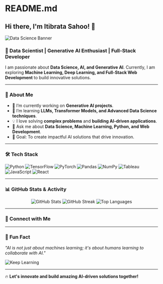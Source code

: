 # README.md

## Hi there, I'm Itibrata Sahoo! 👋

![Data Science Banner](https://media3.giphy.com/media/v1.Y2lkPTc5MGI3NjExODRrdGs4cWZycm56eHhkY3RtdjdmZGdkbWlqa3gwd3drZmhvNzE0cyZlcD12MV9pbnRlcm5hbF9naWZfYnlfaWQmY3Q9Zw/PjJ1cLHqLEveXysGDB/giphy.gif)

### 🚀 Data Scientist | Generative AI Enthusiast | Full-Stack Developer

I am passionate about **Data Science, AI, and Generative AI**. Currently, I am exploring **Machine Learning, Deep Learning, and Full-Stack Web Development** to build innovative solutions. 

---

### 🌟 About Me
- 🔭 I’m currently working on **Generative AI projects**.
- 🌱 I’m learning **LLMs, Transformer Models, and Advanced Data Science techniques**.
- 💡 I love solving **complex problems** and **building AI-driven applications**.
- 💬 Ask me about **Data Science, Machine Learning, Python, and Web Development**.
- 🎯 Goal: To create impactful AI solutions that drive innovation.

---

### 🛠️ Tech Stack

![Python](https://img.shields.io/badge/Python-3776AB?style=for-the-badge&logo=python&logoColor=white)
![TensorFlow](https://img.shields.io/badge/TensorFlow-FF6F00?style=for-the-badge&logo=tensorflow&logoColor=white)
![PyTorch](https://img.shields.io/badge/PyTorch-EE4C2C?style=for-the-badge&logo=pytorch&logoColor=white)
![Pandas](https://img.shields.io/badge/Pandas-150458?style=for-the-badge&logo=pandas&logoColor=white)
![NumPy](https://img.shields.io/badge/NumPy-013243?style=for-the-badge&logo=numpy&logoColor=white)
![Tableau](https://img.shields.io/badge/Tableau-E97627?style=for-the-badge&logo=tableau&logoColor=white)
![JavaScript](https://img.shields.io/badge/JavaScript-F7DF1E?style=for-the-badge&logo=javascript&logoColor=black)
![React](https://img.shields.io/badge/React-61DAFB?style=for-the-badge&logo=react&logoColor=black)

---

### 📊 GitHub Stats & Activity
<p align="center">
  <img src="https://github-readme-stats.vercel.app/api?username=ItibrataSahoo&show_icons=true&theme=radical" alt="GitHub Stats">
  <img src="https://github-readme-streak-stats.herokuapp.com/?user=ItibrataSahoo&theme=radical" alt="GitHub Streak">
  <img src="https://github-readme-stats.vercel.app/api/top-langs/?username=ItibrataSahoo&layout=compact&theme=radical" alt="Top Languages">
</p>

---

### 📣 Connect with Me


---

### 🎯 Fun Fact
_"AI is not just about machines learning; it's about humans learning to collaborate with AI."_

![Keep Learning](https://media.giphy.com/media/l0Hlyu5O4J4pHTy0k/giphy.gif)

---

🔥 **Let's innovate and build amazing AI-driven solutions together!**

